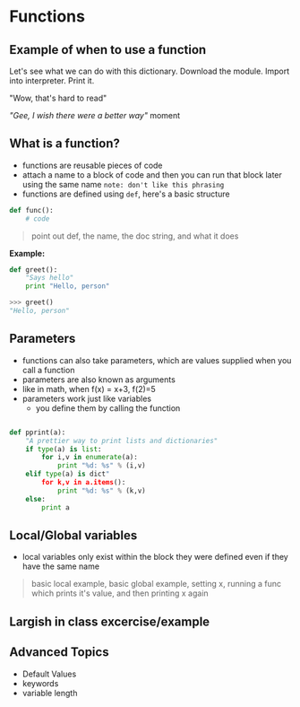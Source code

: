 # Functions

## Example of when to use a function
Let's see what we can do with this dictionary.  Download the module. Import into interpreter. Print it.

"Wow, that's hard to read"

_"Gee, I wish there were a better way"_ moment

## What is a function?
* functions are reusable pieces of code
* attach a name to a block of code and then you can run that block later using the same name `note: don't like this phrasing` 
* functions are defined using `def`, here's a basic structure

```python
def func():
    # code

```

> point out def, the name, the doc string, and what it does

**Example:**
```python
def greet():
    "Says hello"
    print "Hello, person"

>>> greet()
"Hello, person"
```

## Parameters
* functions can also take parameters, which are values supplied when you call a function
* parameters are also known as arguments
* like in math, when f(x) = x+3,  f(2)=5
* parameters work just like variables
   * you define them by calling the function

```python

def pprint(a):
    "A prettier way to print lists and dictionaries"
    if type(a) is list:
        for i,v in enumerate(a):
            print "%d: %s" % (i,v)
    elif type(a) is dict"
        for k,v in a.items():
            print "%d: %s" % (k,v)
    else:   
        print a

```

## Local/Global variables
* local variables only exist within the block they were defined even if they have the same name

> basic local example, basic global example, setting x, running a func which prints it's value, and then printing x again

## Largish in class excercise/example


## Advanced Topics
 * Default Values
 * keywords
 * variable length
